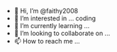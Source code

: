 - 👋 Hi, I’m @faithy2008
- 👀 I’m interested in ... coding 
- 🌱 I’m currently learning ...
- 💞️ I’m looking to collaborate on ...
- 📫 How to reach me ...

<!---
faithy2008/faithy2008 is a ✨ special ✨ repository because its `README.md` (this file) appears on your GitHub profile.
You can click the Preview link to take a look at your changes.
--->
